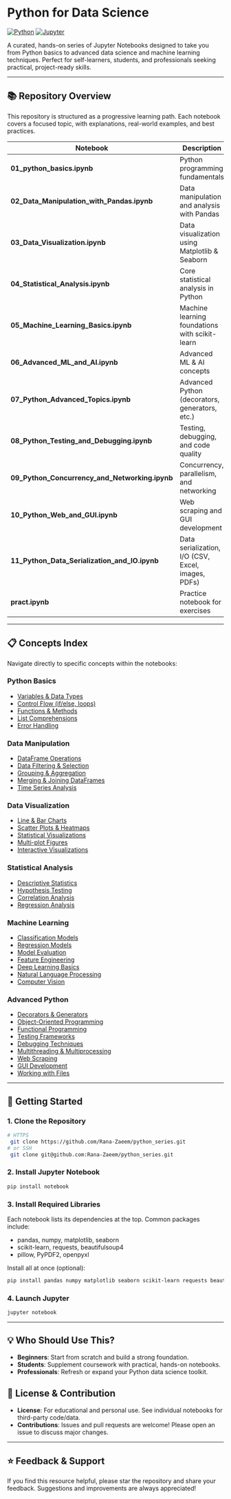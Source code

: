 # Python for Data Science

[![Python](https://img.shields.io/badge/Python-3.7%2B-blue?logo=python)](https://www.python.org/) [![Jupyter](https://img.shields.io/badge/Jupyter-Notebook-orange?logo=jupyter)](https://jupyter.org/)

A curated, hands-on series of Jupyter Notebooks designed to take you from Python basics to advanced data science and machine learning techniques. Perfect for self-learners, students, and professionals seeking practical, project-ready skills.

---

## 📚 Repository Overview

This repository is structured as a progressive learning path. Each notebook covers a focused topic, with explanations, real-world examples, and best practices.

| Notebook | Description |
|----------|-------------|
| **01_python_basics.ipynb** | Python programming fundamentals |
| **02_Data_Manipulation_with_Pandas.ipynb** | Data manipulation and analysis with Pandas |
| **03_Data_Visualization.ipynb** | Data visualization using Matplotlib & Seaborn |
| **04_Statistical_Analysis.ipynb** | Core statistical analysis in Python |
| **05_Machine_Learning_Basics.ipynb** | Machine learning foundations with scikit-learn |
| **06_Advanced_ML_and_AI.ipynb** | Advanced ML & AI concepts |
| **07_Python_Advanced_Topics.ipynb** | Advanced Python (decorators, generators, etc.) |
| **08_Python_Testing_and_Debugging.ipynb** | Testing, debugging, and code quality |
| **09_Python_Concurrency_and_Networking.ipynb** | Concurrency, parallelism, and networking |
| **10_Python_Web_and_GUI.ipynb** | Web scraping and GUI development |
| **11_Python_Data_Serialization_and_IO.ipynb** | Data serialization, I/O (CSV, Excel, images, PDFs) |
| **pract.ipynb** | Practice notebook for exercises |

---

## 📋 Concepts Index

Navigate directly to specific concepts within the notebooks:

### Python Basics
- [Variables & Data Types](01_python_basics.ipynb#Variables-and-Data-Types)
- [Control Flow (if/else, loops)](01_python_basics.ipynb#Control-Flow)
- [Functions & Methods](01_python_basics.ipynb#Functions-and-Methods)
- [List Comprehensions](01_python_basics.ipynb#List-Comprehensions)
- [Error Handling](01_python_basics.ipynb#Error-Handling)

### Data Manipulation
- [DataFrame Operations](02_Data_Manipulation_with_Pandas.ipynb#DataFrame-Operations)
- [Data Filtering & Selection](02_Data_Manipulation_with_Pandas.ipynb#Data-Filtering-and-Selection)
- [Grouping & Aggregation](02_Data_Manipulation_with_Pandas.ipynb#Grouping-and-Aggregation)
- [Merging & Joining DataFrames](02_Data_Manipulation_with_Pandas.ipynb#Merging-and-Joining)
- [Time Series Analysis](02_Data_Manipulation_with_Pandas.ipynb#Time-Series-Analysis)

### Data Visualization
- [Line & Bar Charts](03_Data_Visualization.ipynb#Line-and-Bar-Charts)
- [Scatter Plots & Heatmaps](03_Data_Visualization.ipynb#Scatter-Plots-and-Heatmaps)
- [Statistical Visualizations](03_Data_Visualization.ipynb#Statistical-Visualizations)
- [Multi-plot Figures](03_Data_Visualization.ipynb#Multi-plot-Figures)
- [Interactive Visualizations](03_Data_Visualization.ipynb#Interactive-Visualizations)

### Statistical Analysis
- [Descriptive Statistics](04_Statistical_Analysis.ipynb#Descriptive-Statistics)
- [Hypothesis Testing](04_Statistical_Analysis.ipynb#Hypothesis-Testing)
- [Correlation Analysis](04_Statistical_Analysis.ipynb#Correlation-Analysis)
- [Regression Analysis](04_Statistical_Analysis.ipynb#Regression-Analysis)

### Machine Learning
- [Classification Models](05_Machine_Learning_Basics.ipynb#Classification-Models)
- [Regression Models](05_Machine_Learning_Basics.ipynb#Regression-Models)
- [Model Evaluation](05_Machine_Learning_Basics.ipynb#Model-Evaluation)
- [Feature Engineering](05_Machine_Learning_Basics.ipynb#Feature-Engineering)
- [Deep Learning Basics](06_Advanced_ML_and_AI.ipynb#Deep-Learning-Basics)
- [Natural Language Processing](06_Advanced_ML_and_AI.ipynb#Natural-Language-Processing)
- [Computer Vision](06_Advanced_ML_and_AI.ipynb#Computer-Vision)

### Advanced Python
- [Decorators & Generators](07_Python_Advanced_Topics.ipynb#Decorators-and-Generators)
- [Object-Oriented Programming](07_Python_Advanced_Topics.ipynb#Object-Oriented-Programming)
- [Functional Programming](07_Python_Advanced_Topics.ipynb#Functional-Programming)
- [Testing Frameworks](08_Python_Testing_and_Debugging.ipynb#Testing-Frameworks)
- [Debugging Techniques](08_Python_Testing_and_Debugging.ipynb#Debugging-Techniques)
- [Multithreading & Multiprocessing](09_Python_Concurrency_and_Networking.ipynb#Multithreading-and-Multiprocessing)
- [Web Scraping](10_Python_Web_and_GUI.ipynb#Web-Scraping)
- [GUI Development](10_Python_Web_and_GUI.ipynb#GUI-Development)
- [Working with Files](11_Python_Data_Serialization_and_IO.ipynb#Working-with-Files)

---

## 🚀 Getting Started

### 1. Clone the Repository
```bash
# HTTPS
 git clone https://github.com/Rana-Zaeem/python_series.git
# or SSH
 git clone git@github.com:Rana-Zaeem/python_series.git
```

### 2. Install Jupyter Notebook
```bash
pip install notebook
```

### 3. Install Required Libraries
Each notebook lists its dependencies at the top. Common packages include:
- pandas, numpy, matplotlib, seaborn
- scikit-learn, requests, beautifulsoup4
- pillow, PyPDF2, openpyxl

Install all at once (optional):
```bash
pip install pandas numpy matplotlib seaborn scikit-learn requests beautifulsoup4 pillow PyPDF2 openpyxl
```

### 4. Launch Jupyter
```bash
jupyter notebook
```

---

## 💡 Who Should Use This?
- **Beginners**: Start from scratch and build a strong foundation.
- **Students**: Supplement coursework with practical, hands-on notebooks.
- **Professionals**: Refresh or expand your Python data science toolkit.

## 📝 License & Contribution
- **License**: For educational and personal use. See individual notebooks for third-party code/data.
- **Contributions**: Issues and pull requests are welcome! Please open an issue to discuss major changes.

---

## ⭐️ Feedback & Support
If you find this resource helpful, please star the repository and share your feedback. Suggestions and improvements are always appreciated!
